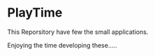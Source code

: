 # PlayTime
This Reporsitory have few the small applications.

Enjoying the time developing these..... 
